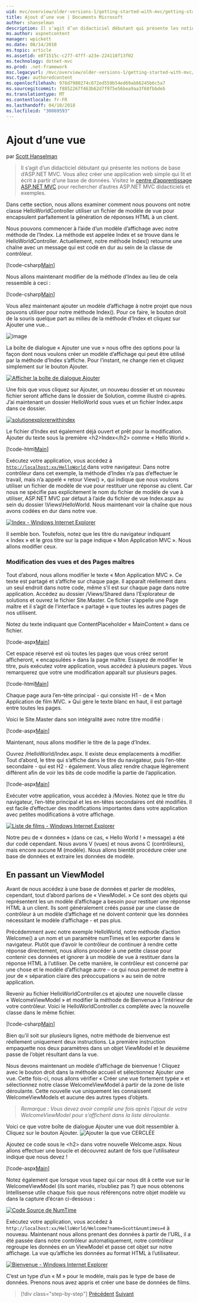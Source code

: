 ```yaml
---
uid: mvc/overview/older-versions-1/getting-started-with-mvc/getting-started-with-mvc-part3
title: Ajout d’une vue | Documents Microsoft
author: shanselman
description: Il s’agit d’un didacticiel débutant qui présente les notions de base d’ASP.NET MVC. Créez une application web simple qui lit et écrit à partir d’une base de données.
ms.author: aspnetcontent
manager: wpickett
ms.date: 08/14/2010
ms.topic: article
ms.assetid: e8f1515c-c277-47ff-a23e-224118f13f02
ms.technology: dotnet-mvc
ms.prod: .net-framework
msc.legacyurl: /mvc/overview/older-versions-1/getting-started-with-mvc/getting-started-with-mvc-part3
msc.type: authoredcontent
ms.openlocfilehash: 978d7980274c072ed559b54ed69ab86245b6c5a7
ms.sourcegitcommit: f8852267f463b62d7f975e56bea9aa3f68fbbdeb
ms.translationtype: MT
ms.contentlocale: fr-FR
ms.lasthandoff: 04/10/2018
ms.locfileid: "30869593"
---
```

<a name="adding-a-view"></a>Ajout d’une vue
====================
par [Scott Hanselman](https://github.com/shanselman)

> Il s’agit d’un didacticiel débutant qui présente les notions de base d’ASP.NET MVC. Vous allez créer une application web simple qui lit et écrit à partir d’une base de données. Visitez le [centre d’apprentissage ASP.NET MVC](../../../index.md) pour rechercher d’autres ASP.NET MVC didacticiels et exemples.


Dans cette section, nous allons examiner comment nous pouvons ont notre classe HelloWorldController utiliser un fichier de modèle de vue pour encapsulent parfaitement la génération de réponses HTML à un client.

Nous pouvons commencer à l’aide d’un modèle d’affichage avec notre méthode de l’Index. La méthode est appelée Index et se trouve dans le HelloWorldController. Actuellement, notre méthode Index() retourne une chaîne avec un message qui est codé en dur au sein de la classe de contrôleur.

[!code-csharp[Main](getting-started-with-mvc-part3/samples/sample1.cs)]

Nous allons maintenant modifier de la méthode d’Index au lieu de cela ressemble à ceci :

[!code-csharp[Main](getting-started-with-mvc-part3/samples/sample2.cs)]

Vous allez maintenant ajouter un modèle d’affichage à notre projet que nous pouvons utiliser pour notre méthode Index(). Pour ce faire, le bouton droit de la souris quelque part au milieu de la méthode d’Index et cliquez sur Ajouter une vue...

![image](getting-started-with-mvc-part3/_static/image1.png)

La boîte de dialogue « Ajouter une vue » nous offre des options pour la façon dont nous voulons créer un modèle d’affichage qui peut être utilisé par la méthode d’Index s’affiche. Pour l’instant, ne change rien et cliquez simplement sur le bouton Ajouter.

[![Afficher la boîte de dialogue Ajouter](getting-started-with-mvc-part3/_static/image3.png)](getting-started-with-mvc-part3/_static/image2.png)

Une fois que vous cliquez sur Ajouter, un nouveau dossier et un nouveau fichier seront affiche dans le dossier de Solution, comme illustré ci-après. J’ai maintenant un dossier HelloWorld sous vues et un fichier Index.aspx dans ce dossier.

[![solutionexplorerwithindex](getting-started-with-mvc-part3/_static/image5.png)](getting-started-with-mvc-part3/_static/image4.png)

Le fichier d’Index est également déjà ouvert et prêt pour la modification. Ajouter du texte sous la première &lt;h2&gt;Index&lt;/h2&gt; comme « Hello World ».

[!code-html[Main](getting-started-with-mvc-part3/samples/sample3.html)]

Exécutez votre application, vous accédez à [ `http://localhost:xx/HelloWorld` ](http://localhostxx) dans votre navigateur. Dans notre contrôleur dans cet exemple, la méthode d’Index n’a pas d’effectuer le travail, mais n’a appelé « retour View() », qui indique que nous voulons utiliser un fichier de modèle de vue pour restituer une réponse au client. Car nous ne spécifie pas explicitement le nom du fichier de modèle de vue à utiliser, ASP.NET MVC par défaut à l’aide du fichier de vue Index.aspx au sein du dossier \Views\HelloWorld. Nous maintenant voir la chaîne que nous avons codées en dur dans notre vue.

[![Index - Windows Internet Explorer](getting-started-with-mvc-part3/_static/image7.png)](getting-started-with-mvc-part3/_static/image6.png)

Il semble bon. Toutefois, notez que les titre du navigateur indiquant « Index » et le gros titre sur la page indique « Mon Application MVC ». Nous allons modifier ceux.

### <a name="changing-views-and-master-pages"></a>Modification des vues et des Pages maîtres

Tout d’abord, nous allons modifier le texte « Mon Application MVC ». Ce texte est partagé et s’affiche sur chaque page. Il apparaît réellement dans un seul endroit dans notre code, même s’il est sur chaque page dans notre application. Accédez au dossier /Views/Shared dans l’Explorateur de solutions et ouvrez le fichier Site.Master. Ce fichier s’appelle une Page maître et il s’agit de l’interface « partagé » que toutes les autres pages de nos utilisent.

Notez du texte indiquant que ContentPlaceholder « MainContent » dans ce fichier.

[!code-aspx[Main](getting-started-with-mvc-part3/samples/sample4.aspx)]

Cet espace réservé est où toutes les pages que vous créez seront afficheront, « encapsulées » dans la page maître. Essayez de modifier le titre, puis exécutez votre application, vous accédez à plusieurs pages. Vous remarquerez que votre une modification apparaît sur plusieurs pages.

[!code-html[Main](getting-started-with-mvc-part3/samples/sample5.html)]

Chaque page aura l’en-tête principal - qui consiste H1 - de « Mon Application de film MVC. » Qui gère le texte blanc en haut, il est partagé entre toutes les pages.

Voici le Site.Master dans son intégralité avec notre titre modifié :

[!code-aspx[Main](getting-started-with-mvc-part3/samples/sample6.aspx)]

Maintenant, nous allons modifier le titre de la page d’Index.

Ouvrez /HelloWorld/Index.aspx. Il existe deux emplacements à modifier. Tout d’abord, le titre qui s’affiche dans le titre du navigateur, puis l’en-tête secondaire - qui est H2 - également. Vous allez rendre chaque légèrement différent afin de voir les bits de code modifie la partie de l’application.

[!code-aspx[Main](getting-started-with-mvc-part3/samples/sample7.aspx)]

Exécuter votre application, vous accédez à /Movies. Notez que le titre du navigateur, l’en-tête principal et les en-têtes secondaires ont été modifiés. Il est facile d’effectuer des modifications importantes dans votre application avec petites modifications à votre affichage.

[![Liste de films - Windows Internet Explorer](getting-started-with-mvc-part3/_static/image9.png)](getting-started-with-mvc-part3/_static/image8.png)

Notre peu de « données » (dans ce cas, « Hello World ! » message) a été dur codé cependant. Nous avons V (vues) et nous avons C (contrôleurs), mais encore aucune M (modèle). Nous allons bientôt procédure créer une base de données et extraire les données de modèle.

## <a name="passing-a-viewmodel"></a>En passant un ViewModel

Avant de nous accédez à une base de données et parler de modèles, cependant, tout d’abord parlons de « ViewModel. » Ce sont des objets qui représentent les un modèle d’affichage a besoin pour restituer une réponse HTML à un client. Ils sont généralement créés passé par une classe de contrôleur à un modèle d’affichage et ne doivent contenir que les données nécessitant le modèle d’affichage - et pas plus.

Précédemment avec notre exemple HelloWorld, notre méthode d’action Welcome() a un nom et un paramètre numTimes et les exporter dans le navigateur. Plutôt que d’avoir le contrôleur de continuer à rendre cette réponse directement, nous allons procéder à une petite classe pour contenir ces données et ignorer à un modèle de vue à restituer dans la réponse HTML à l’utiliser. De cette manière, le contrôleur est concerné par une chose et le modèle d’affichage autre – ce qui nous permet de mettre à jour de « séparation claire des préoccupations » au sein de notre application.

Revenir au fichier HelloWorldController.cs et ajoutez une nouvelle classe « WelcomeViewModel » et modifier la méthode de Bienvenue à l’intérieur de votre contrôleur. Voici le HelloWorldController.cs complète avec la nouvelle classe dans le même fichier.

[!code-csharp[Main](getting-started-with-mvc-part3/samples/sample8.cs)]

Bien qu’il soit sur plusieurs lignes, notre méthode de bienvenue est réellement uniquement deux instructions. La première instruction empaquette nos deux paramètres dans un objet ViewModel et le deuxième passe de l’objet résultant dans la vue.

Nous devons maintenant un modèle d’affichage de bienvenue ! Cliquez avec le bouton droit dans la méthode accueil et sélectionnez Ajouter une vue. Cette fois-ci, nous allons vérifier « Créer une vue fortement typée » et sélectionnez notre classe WelcomeViewModel à partir de la zone de liste déroulante. Cette nouvelle vue uniquement les connaissent WelcomeViewModels et aucune des autres types d’objets.

> *Remarque : Vous devez avoir compilé une fois après l’ajout de votre WelcomeViewModel pour s’affichent dans la liste déroulante.*


Voici ce que votre boîte de dialogue Ajouter une vue doit ressembler à. Cliquez sur le bouton Ajouter. ![Ajouter la que vue CERCLÉE](getting-started-with-mvc-part3/_static/image10.png)

Ajoutez ce code sous le &lt;h2&gt; dans votre nouvelle Welcome.aspx. Nous allons effectuer une boucle et découvrez autant de fois que l’utilisateur indique que nous devez !

[!code-aspx[Main](getting-started-with-mvc-part3/samples/sample9.aspx)]

Notez également que lorsque vous tapez qui car nous dit à cette vue sur le WelcomeViewModel (ils sont mariés, n’oubliez pas ?) que nous obtenons Intellisense utile chaque fois que nous référençons notre objet modèle vu dans la capture d’écran ci-dessous :

[![Code Source de NumTime](getting-started-with-mvc-part3/_static/image12.png)](getting-started-with-mvc-part3/_static/image11.png)

Exécutez votre application, vous accédez à `http://localhost:xx/HelloWorld/Welcome?name=Scott&numtimes=4` à nouveau. Maintenant nous allons prenant des données à partir de l’URL, il a été passée dans notre contrôleur automatiquement, notre contrôleur regroupe les données en un ViewModel et passe cet objet sur notre affichage. La vue qu’affiche les données au format HTML à l’utilisateur.

[![Bienvenue - Windows Internet Explorer](getting-started-with-mvc-part3/_static/image14.png)](getting-started-with-mvc-part3/_static/image13.png)

C’est un type d’un « M » pour le modèle, mais pas le type de base de données. Prenons nous avez appris et créer une base de données de films.

> [!div class="step-by-step"]
> [Précédent](getting-started-with-mvc-part2.md)
> [Suivant](getting-started-with-mvc-part4.md)
